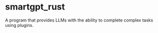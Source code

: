 # smartgpt_rust
A program that provides LLMs with the ability to complete complex tasks using plugins.
